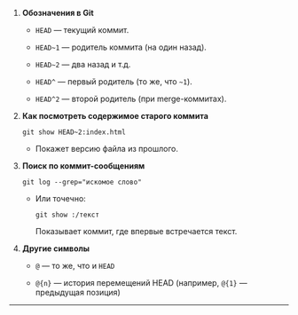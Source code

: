 

1. **Обозначения в Git**
    
    - `HEAD` — текущий коммит.
        
    - `HEAD~1` — родитель коммита (на один назад).
        
    - `HEAD~2` — два назад и т.д.
        
    - `HEAD^` — первый родитель (то же, что `~1`).
        
    - `HEAD^2` — второй родитель (при merge-коммитах).
        
2. **Как посмотреть содержимое старого коммита**
    
    ```
    git show HEAD~2:index.html
    ```
    
    - Покажет версию файла из прошлого.
        
3. **Поиск по коммит-сообщениям**
    
    ```
    git log --grep="искомое слово"
    ```
    
    - Или точечно:
        
        ```
        git show :/текст
        ```
        
        Показывает коммит, где впервые встречается текст.
        
4. **Другие символы**
    
    - `@` — то же, что и `HEAD`
        
    - `@{n}` — история перемещений HEAD (например, `@{1}` — предыдущая позиция)
        

---
